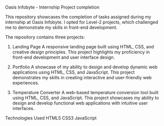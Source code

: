 Oasis Infobyte - Internship Project completion

This repository showcases the completion of tasks assigned during my internship at Oasis Infobyte. I opted for Level-2 projects, which challenged me to demonstrate my skills in front-end development.

The repository contains three projects:

1. Landing Page
A responsive landing page built using HTML, CSS, and creative design principles. This project highlights my proficiency in front-end development and user interface design.

2. Portfolio
A showcase of my ability to design and develop dynamic web applications using HTML, CSS, and JavaScript. This project demonstrates my skills in creating interactive and user-friendly web experiences.

3. Temperature Converter
A web-based temperature conversion tool built using HTML, CSS, and JavaScript. This project showcases my ability to design and develop functional web applications with intuitive user interfaces.

Technologies Used
HTML5
CSS3
JavaScript
